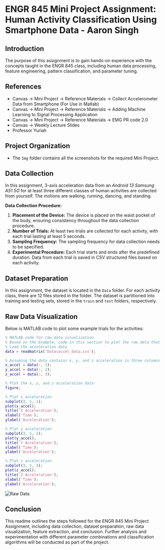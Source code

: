 # ENGR 845 Mini Project Assignment: Human Activity Classification Using Smartphone Data - Aaron Singh

## Introduction
The purpose of this assignment is to gain hands-on experience with the concepts taught in the ENGR 845 class, including human data processing, feature engineering, pattern classification, and parameter tuning.

## References
- Canvas -> Mini Project -> Reference Materials -> Collect Accelerometer Data from Smartphone (For Use in Matlab)
- Canvas -> Mini Project -> Reference Materials -> Adding Machine Learning to Signal Processing Application
- Canvas -> Mini Project -> Reference Materials -> EMG PR code 2.0
- Canvas -> Weekly Lecture Slides
- Professor Yuriah

## Project Organization
- The `Img` folder contains all the screenshots for the required Mini Project.

## Data Collection
In this assignment, 3-axis acceleration data from an *Android 13 Samsung A51 5G* for at least three different classes of human activities are collected from yourself. The motions are walking, running, dancing, and standing.

**Data Collection Procedure:**
1. **Placement of the Device:** The device is placed on the waist pocket of the body, ensuring consistency throughout the data collection procedure.
2. **Number of Trials:** At least two trials are collected for each activity, with each trial lasting at least 5 seconds.
3. **Sampling Frequency:** The sampling frequency for data collection needs to be specified.
4. **Experimental Procedure:** Each trial starts and ends after the predefined duration. Data from each trial is saved in CSV structured files based on each activity.

## Dataset Preparation
In this assignment, the dataset is located in the `Data` folder. For each activity class, there are 12 files stored in the folder. The dataset is partitioned into training and testing sets, stored in the `train` and `test` folders, respectively.

## Raw Data Visualization
Below is MATLAB code to plot some example trials for the activities:

```matlab
% MATLAB code for raw data visualization
% Based on the Example, code in this section to plot the raw data that was collected
% Load the acceleration data
data = readmatrix('Data\accel_data.csv');

% Assuming the data contains x, y, and z acceleration in three columns
x_accel = data(:, 1);
y_accel = data(:, 2);
z_accel = data(:, 3);

% Plot the x, y, and z acceleration data
figure;

% Plot x acceleration
subplot(3, 1, 1);
plot(x_accel);
title('X Acceleration');
xlabel('Time');
ylabel('Acceleration');

% Plot y acceleration
subplot(3, 1, 2);
plot(y_accel);
title('Y Acceleration');
xlabel('Time');
ylabel('Acceleration');

% Plot z acceleration
subplot(3, 1, 3);
plot(z_accel);
title('Z Acceleration');
xlabel('Time');
ylabel('Acceleration');
```
![Raw Data](https://github.com/A-Singh15/Mini-Project-ENGR-845/raw/main/img/raw_data.png)
## Conclusion
This readme outlines the steps followed for the ENGR 845 Mini Project Assignment, including data collection, dataset preparation, raw data visualization, feature extraction, and conclusion. Further analysis and experimentation with different parameter combinations and classification algorithms will be conducted as part of the project.
